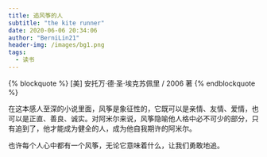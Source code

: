 ```yaml
---
title: 追风筝的人
subtitle: "the kite runner"
date: 2020-06-06 20:34:06
author: "BerniLin21"
header-img: /images/bg1.png
tags: 
  - 读书
---
```


{% blockquote  %}
  [美] 安托万·德·圣·埃克苏佩里 / 2006 著
{% endblockquote %}


在这本感人至深的小说里面，风筝是象征性的，它既可以是亲情、友情、爱情，也可以是正直、善良、诚实。对阿米尔来说，风筝隐喻他人格中必不可少的部分，只有追到了，他才能成为健全的人，成为他自我期许的阿米尔。

也许每个人心中都有一个风筝，无论它意味着什么，让我们勇敢地追。